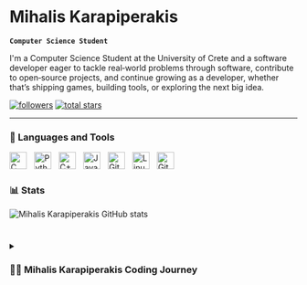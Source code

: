 # Mihalis Karapiperakis

**`Computer Science Student`**

I'm a Computer Science Student at the University of Crete and a software developer eager to tackle real‑world problems through software, contribute to open‑source projects, and continue growing as a developer, whether that’s shipping games, building tools, or exploring the next big idea.



   <p align="left">
      <a href="https://github.com/ForrestKnight?tab=followers">
         <img alt="followers" title="Follow me on Github" src="https://custom-icon-badges.demolab.com/github/followers/Mihaliskar?color=236ad3&labelColor=1155ba&style=for-the-badge&logo=person-add&label=Follow&logoColor=white"/></a>
      <a href="https://github.com/ForrestKnight?tab=repositories&sort=stargazers">
         <img alt="total stars" title="Total stars on GitHub" src="https://custom-icon-badges.demolab.com/github/stars/Mihaliskar?color=55960c&style=for-the-badge&labelColor=488207&logo=star"/></a>
   </p>

---

### 🧰 Languages and Tools


<img align="left" alt="C" width="30px" style="padding-right:10px;" src="https://cdn.jsdelivr.net/gh/devicons/devicon/icons/c/c-line.svg"/>
<img align="left" alt="Python" width="30px" style="padding-right:10px;" src="https://cdn.jsdelivr.net/gh/devicons/devicon/icons/python/python-plain.svg" />
<img align="left" alt="C++" width="30px" style="padding-right:10px;" src="https://cdn.jsdelivr.net/gh/devicons/devicon/icons/cplusplus/cplusplus-line.svg" />
<img align="left" alt="Java" width="30px" style="padding-right:10px;" src="https://cdn.jsdelivr.net/gh/devicons/devicon/icons/java/java-original.svg"/>
<img align="left" alt="Git" width="30px" style="padding-right:10px;" src="https://cdn.jsdelivr.net/gh/devicons/devicon/icons/git/git-original.svg" />
<img align="left" alt="Linux" width="30px" style="padding-right:10px;" src="https://cdn.jsdelivr.net/gh/devicons/devicon/icons/linux/linux-original.svg" />
<img align="left" alt="GitHub" width="30px" style="padding-right:10px;" src="https://cdn.jsdelivr.net/gh/devicons/devicon/icons/github/github-original.svg" />
<br />


#

### 📊 Stats

![Mihalis Karapiperakis GitHub stats](https://github-readme-stats.vercel.app/api?username=mihaliskar&show_icons=true&theme=gruvbox)



#

<details>
 <summary><h3>👨‍💻 Mihalis Karapiperakis Coding Journey</h3></summary>
   I started my coding journey as a 12-year-old wondering how my favorite video games were made. I taught myself Python, making small games that I shared with family and friends. My love for coding only grew stronger as time passed, and eventually I started making small games with Unity and C#, dreaming to one day release my own video game, something that has yet to come true. Eventually, I finished school and now I am studying Computer Science at the University of Crete. My love for coding isn't limited to just game development anymore, but to software development in general, since I enjoy fixing problems using code  and turning my ideas into reality. This summer, I managed to land a job as an IT technician at IserveU, a company that provides ordering systems. From this job I have learned a lot about computer networks and enterprise system,s something that has interested me for a while. On the other hand, to fulfill my love for coding, I landed a research internship at the Human Centered Computer Vision (HCCV) team at the Foundation for Research and Technology - Hellas (FORTH), an opportunity I owe to one of my professors, which deepened my understanding of Machine Learning and Computer Vision. Today, I’m eager to tackle real‑world problems through software, contribute to open‑source projects, and continue growing as a developer, whether that’s shipping games, building tools, or exploring the next big idea.

